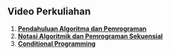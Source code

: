 ## Video Perkuliahan

1. **[Pendahuluan Algoritma dan Pemrograman](https://web.microsoftstream.com/video/2e253f85-7d00-4e3e-a97b-2f49a0ed7917)**</br>
2. **[Notasi Algoritmik dan Pemrograman Sekuensial](https://web.microsoftstream.com/video/4880a098-0235-45c4-afc9-6793c6aced13)**
3. **[Conditional Programming](https://web.microsoftstream.com/video/1b27e1e6-afe0-43a3-8f66-84caeb784bd3)**